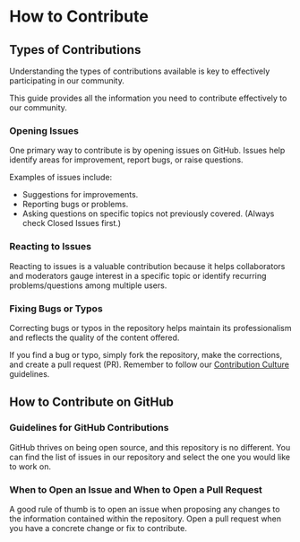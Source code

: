 # How to Contribute

## Types of Contributions

Understanding the types of contributions available is key to effectively participating in our community.

This guide provides all the information you need to contribute effectively to our community.

### Opening Issues

One primary way to contribute is by opening issues on GitHub. Issues help identify areas for improvement, report bugs, or raise questions.

Examples of issues include:
- Suggestions for improvements.
- Reporting bugs or problems.
- Asking questions on specific topics not previously covered. (Always check Closed Issues first.)

### Reacting to Issues

Reacting to issues is a valuable contribution because it helps collaborators and moderators gauge interest in a specific topic or identify recurring problems/questions among multiple users.

### Fixing Bugs or Typos

Correcting bugs or typos in the repository helps maintain its professionalism and reflects the quality of the content offered.

If you find a bug or typo, simply fork the repository, make the corrections, and create a pull request (PR). Remember to follow our [Contribution Culture](contribution-culture.md) guidelines.

## How to Contribute on GitHub

### Guidelines for GitHub Contributions

GitHub thrives on being open source, and this repository is no different. You can find the list of issues in our repository and select the one you would like to work on.

### When to Open an Issue and When to Open a Pull Request

A good rule of thumb is to open an issue when proposing any changes to the information contained within the repository. Open a pull request when you have a concrete change or fix to contribute.
